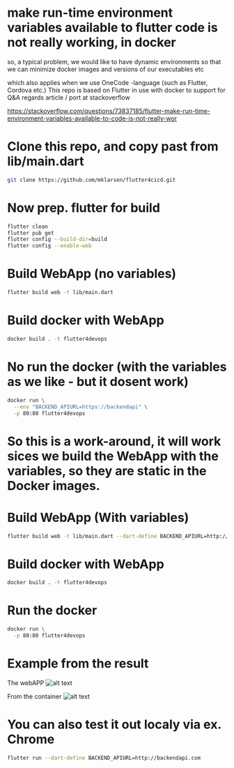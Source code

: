 # make run-time environment variables available to flutter code is not really working, in docker

so, a typical problem, we would like to have dynamic environments so that we can minimize docker images and versions of our executables etc

which also applies when we use OneCode -language (such as Flutter, Cordova etc.)
This repo is based on Flutter in use with docker to support for Q&A regards article / port at stackoverflow

https://stackoverflow.com/questions/73837185/flutter-make-run-time-environment-variables-available-to-code-is-not-really-wor


# Clone this repo, and copy past from lib/main.dart
```bash
git clone https://github.com/mklarsen/flutter4cicd.git

```

# Now prep. flutter for build
```bash
flutter clean
flutter pub get
flutter config --build-dir=build
flutter config --enable-web

```

# Build WebApp (no variables)
```bash
flutter build web -t lib/main.dart

```

# Build docker with WebApp
```bash
docker build . -t flutter4devops

```

# No run the docker (with the variables as we like - but it dosent work)
```bash
docker run \
  --env "BACKEND_APIURL=https://backendapi" \
  -p 80:80 flutter4devops

```

# So this is a work-around, it will work sices we build the WebApp with the variables, so they are static in the Docker images.

# Build WebApp (With variables)
```bash
flutter build web -t lib/main.dart --dart-define BACKEND_APIURL=http://backendapi.com
```

# Build docker with WebApp
```bash
docker build . -t flutter4devops
```

# Run the docker
```bash
docker run \
  -p 80:80 flutter4devops

```

# Example from the result
The webAPP
![alt text](https://github.com/mklarsen/flutter4devops/blob/main/webapp.png?raw=true)

From the container
![alt text](https://github.com/mklarsen/flutter4devops/blob/main/env_in_docker.png?raw=true)


# You can also test it out localy via ex. Chrome
```bash
flutter run --dart-define BACKEND_APIURL=http://backendapi.com

```
